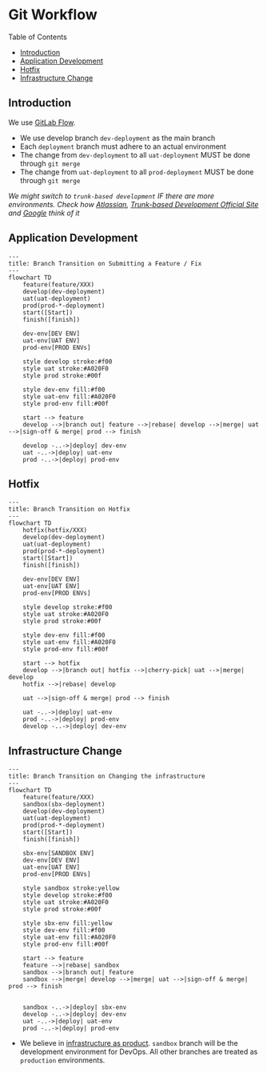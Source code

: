 # Git Workflow <!-- omit in toc -->

Table of Contents

- [Introduction](#introduction)
- [Application Development](#application-development)
- [Hotfix](#hotfix)
- [Infrastructure Change](#infrastructure-change)

## Introduction

We use [GitLab Flow](https://about.gitlab.com/topics/version-control/what-is-gitlab-flow).

- We use develop branch `dev-deployment` as the main branch
- Each `deployment` branch must adhere to an actual environment
- The change from `dev-deployment` to all `uat-deployment` MUST be done through `git merge`
- The change from `uat-deployment` to all `prod-deployment` MUST be done through `git merge`

*We might switch to `trunk-based development` IF there are more environments. Check how [Atlassian](https://www.atlassian.com/continuous-delivery/continuous-integration/trunk-based-development "Trunk-based development - Learn why this version control management practice is common practice among DevOps teams."), [Trunk-based Development Official Site](https://trunkbaseddevelopment.com "Trunk Based Development: Introduction") and [Google](https://cloud.google.com/architecture/devops/devops-tech-trunk-based-development "Prevent merge-conflict hassles with trunk-based development practices") think of it*

## Application Development

```mermaid
---
title: Branch Transition on Submitting a Feature / Fix
---
flowchart TD
    feature(feature/XXX)
    develop(dev-deployment)
    uat(uat-deployment)
    prod(prod-*-deployment)
    start([Start])
    finish([finish])

    dev-env[DEV ENV]
    uat-env[UAT ENV]
    prod-env[PROD ENVs]

    style develop stroke:#f00
    style uat stroke:#A020F0
    style prod stroke:#00f

    style dev-env fill:#f00
    style uat-env fill:#A020F0
    style prod-env fill:#00f

    start --> feature
    develop -->|branch out| feature -->|rebase| develop -->|merge| uat -->|sign-off & merge| prod --> finish

    develop -..->|deploy| dev-env
    uat -..->|deploy| uat-env
    prod -..->|deploy| prod-env
```

## Hotfix

```mermaid
---
title: Branch Transition on Hotfix
---
flowchart TD
    hotfix(hotfix/XXX)
    develop(dev-deployment)
    uat(uat-deployment)
    prod(prod-*-deployment)
    start([Start])
    finish([finish])

    dev-env[DEV ENV]
    uat-env[UAT ENV]
    prod-env[PROD ENVs]

    style develop stroke:#f00
    style uat stroke:#A020F0
    style prod stroke:#00f

    style dev-env fill:#f00
    style uat-env fill:#A020F0
    style prod-env fill:#00f

    start --> hotfix
    develop -->|branch out| hotfix -->|cherry-pick| uat -->|merge| develop
    hotfix -->|rebase| develop

    uat -->|sign-off & merge| prod --> finish

    uat -..->|deploy| uat-env
    prod -..->|deploy| prod-env
    develop -..->|deploy| dev-env
```

## Infrastructure Change

```mermaid
---
title: Branch Transition on Changing the infrastructure
---
flowchart TD
    feature(feature/XXX)
    sandbox(sbx-deployment)
    develop(dev-deployment)
    uat(uat-deployment)
    prod(prod-*-deployment)
    start([Start])
    finish([finish])

    sbx-env[SANDBOX ENV]
    dev-env[DEV ENV]
    uat-env[UAT ENV]
    prod-env[PROD ENVs]

    style sandbox stroke:yellow
    style develop stroke:#f00
    style uat stroke:#A020F0
    style prod stroke:#00f

    style sbx-env fill:yellow
    style dev-env fill:#f00
    style uat-env fill:#A020F0
    style prod-env fill:#00f

    start --> feature
    feature -->|rebase| sandbox
    sandbox -->|branch out| feature
    sandbox -->|merge| develop -->|merge| uat -->|sign-off & merge| prod --> finish


    sandbox -..->|deploy| sbx-env
    develop -..->|deploy| dev-env
    uat -..->|deploy| uat-env
    prod -..->|deploy| prod-env
```

- We believe in [infrastructure as product](https://www.thoughtworks.com/insights/articles/infrastructure-as-product). `sandbox` branch will be the development environment for DevOps. All other branches are treated as `production` environments.
